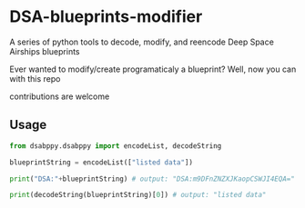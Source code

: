 # DSA-blueprints-modifier
A series of python tools to decode, modify, and reencode Deep Space Airships blueprints

Ever wanted to modify/create programaticaly a blueprint?
Well, now you can with this repo

contributions are welcome

## Usage
```python
from dsabppy.dsabppy import encodeList, decodeString

blueprintString = encodeList(["listed data"])

print("DSA:"+blueprintString) # output: "DSA:m9DFnZNZXJKaopCSWJI4EQA="

print(decodeString(blueprintString)[0]) # output: "listed data"
```